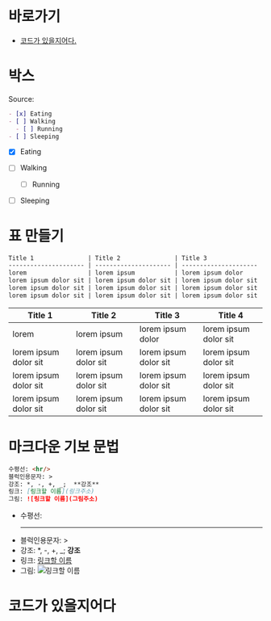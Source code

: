 # 바로가기
- [코드가 있을지어다.](#1)




# 박스
Source:

```markdown
- [x] Eating
- [ ] Walking
  - [ ] Running
- [ ] Sleeping
```

- [x] Eating
- [ ] Walking
  - [ ] Running
- [ ] Sleeping


# 표 만들기
```markdown
Title 1               | Title 2               | Title 3               | Title 4
--------------------- | --------------------- | --------------------- | ---------------------
lorem                 | lorem ipsum           | lorem ipsum dolor     | lorem ipsum dolor sit
lorem ipsum dolor sit | lorem ipsum dolor sit | lorem ipsum dolor sit | lorem ipsum dolor sit
lorem ipsum dolor sit | lorem ipsum dolor sit | lorem ipsum dolor sit | lorem ipsum dolor sit
lorem ipsum dolor sit | lorem ipsum dolor sit | lorem ipsum dolor sit | lorem ipsum dolor sit
```

Title 1               | Title 2               | Title 3               | Title 4
--------------------- | --------------------- | --------------------- | ---------------------
lorem                 | lorem ipsum           | lorem ipsum dolor     | lorem ipsum dolor sit
lorem ipsum dolor sit | lorem ipsum dolor sit | lorem ipsum dolor sit | lorem ipsum dolor sit
lorem ipsum dolor sit | lorem ipsum dolor sit | lorem ipsum dolor sit | lorem ipsum dolor sit
lorem ipsum dolor sit | lorem ipsum dolor sit | lorem ipsum dolor sit | lorem ipsum dolor sit


# 마크다운 기보 문법
```markdown
수평선: <hr/>
블럭인용문자: >
강조: *, -, +, _;  **강조**
링크: [링크할 이름](링크주소)
그림: ![링크할 이름](그림주소)
```

* 수평선: <hr/>
* 블럭인용문자: >
* 강조: *, -, +, _;  **강조**
* 링크: [링크할 이름](링크주소)
* 그림: ![링크할 이름](그림주소)

<a name="1"></a>
# 코드가 있을지어다

